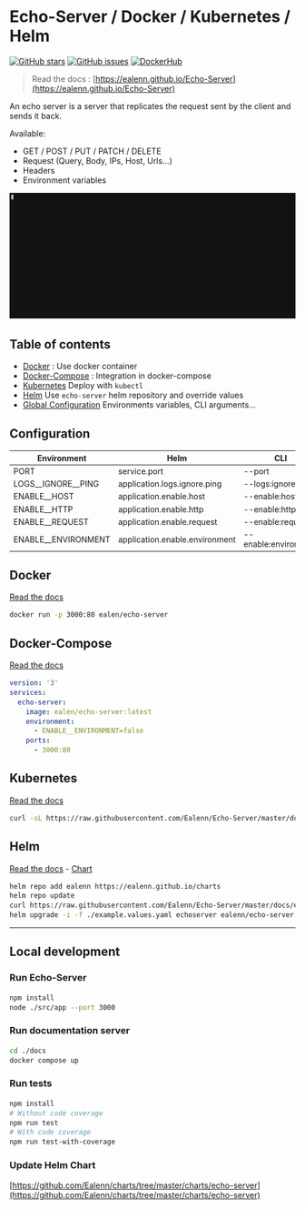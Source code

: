 # Echo-Server / Docker / Kubernetes / Helm

[![GitHub stars](https://img.shields.io/github/stars/Ealenn/Echo-Server?style=for-the-badge)](https://github.com/Ealenn/Echo-Server/stargazers)
[![GitHub issues](https://img.shields.io/github/issues/Ealenn/Echo-Server?style=for-the-badge)](https://github.com/Ealenn/Echo-Server/issues)
[![DockerHub](https://img.shields.io/docker/pulls/ealen/echo-server.svg?style=for-the-badge)](https://hub.docker.com/repository/docker/ealen/echo-server)

> Read the docs : [https://ealenn.github.io/Echo-Server](https://ealenn.github.io/Echo-Server)

An echo server is a server that replicates the request sent by the client and sends it back.

Available:

- GET / POST / PUT / PATCH / DELETE
- Request (Query, Body, IPs, Host, Urls...)
- Headers
- Environment variables

![docker cli](./docs/assets/images/docker.gif)

## Table of contents

- [Docker](https://ealenn.github.io/Echo-Server/docker.html) : Use docker container
- [Docker-Compose](https://ealenn.github.io/Echo-Server/docker-compose.html) : Integration in docker-compose
- [Kubernetes](https://ealenn.github.io/Echo-Server/kubernetes.html) Deploy with `kubectl`
- [Helm](https://ealenn.github.io/Echo-Server/helm.html) Use `echo-server` helm repository and override values
- [Global Configuration](https://ealenn.github.io/Echo-Server/configuration.html) Environments variables, CLI arguments...

## Configuration

| Environment         | Helm                           | CLI                   | Default       |
|---------------------|--------------------------------|-----------------------|---------------|
| PORT                | service.port                   | --port                | `80`          |
| LOGS__IGNORE__PING  | application.logs.ignore.ping   | --logs:ignore:ping    | `false`       |
| ENABLE__HOST        | application.enable.host        | --enable:host         | `true`        |
| ENABLE__HTTP        | application.enable.http        | --enable:http         | `true`        |
| ENABLE__REQUEST     | application.enable.request     | --enable:request      | `true`        |
| ENABLE__ENVIRONMENT | application.enable.environment | --enable:environment  | `true`        |

## Docker

[Read the docs](https://ealenn.github.io/Echo-Server)

```sh
docker run -p 3000:80 ealen/echo-server
```

## Docker-Compose

[Read the docs](https://ealenn.github.io/Echo-Server)

```yaml
version: '3'
services:
  echo-server:
    image: ealen/echo-server:latest
    environment:
      - ENABLE__ENVIRONMENT=false
    ports:
      - 3000:80
```

## Kubernetes

[Read the docs](https://ealenn.github.io/Echo-Server)

```sh
curl -sL https://raw.githubusercontent.com/Ealenn/Echo-Server/master/docs/examples/echo.kube.yaml | kubectl apply -f -
```

## Helm

[Read the docs](https://ealenn.github.io/Echo-Server) - [Chart](https://ealenn.github.io/helm-ui/#/chart/echo-server)

```sh
helm repo add ealenn https://ealenn.github.io/charts
helm repo update
curl https://raw.githubusercontent.com/Ealenn/Echo-Server/master/docs/examples/echo.helm.yaml --output ./example.values.yaml
helm upgrade -i -f ./example.values.yaml echoserver ealenn/echo-server --namespace echoserver --force
```

---

## Local development

### Run Echo-Server

```sh
npm install
node ./src/app --port 3000
```

### Run documentation server

```sh
cd ./docs
docker compose up
```

### Run tests

```sh
npm install
# Without code coverage
npm run test
# With code coverage
npm run test-with-coverage
```

### Update Helm Chart

[https://github.com/Ealenn/charts/tree/master/charts/echo-server](https://github.com/Ealenn/charts/tree/master/charts/echo-server)
